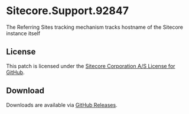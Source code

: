 # Sitecore.Support.92847
The Referring Sites tracking mechanism tracks hostname of the Sitecore instance itself

## License  
This patch is licensed under the [Sitecore Corporation A/S License for GitHub](https://github.com/sitecoresupport/Sitecore.Support.92847/blob/master/LICENSE).  

## Download  
Downloads are available via [GitHub Releases](https://github.com/sitecoresupport/Sitecore.Support.92847/releases).  
